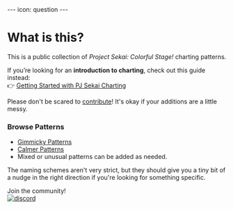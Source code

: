 
<head>
  <meta name="google-site-verification" content="amjTtKsQIxc8DO0HxKxuApIY0WDgMD7XvXV7wtVCGMw" />
</head>
---
icon: question
---

# What is this?

This is a public collection of _Project Sekai: Colorful Stage!_ charting patterns.

If you’re looking for an **introduction to charting**, check out this guide instead:\
👉 [Getting Started with PJ Sekai Charting](https://sekai-guide.tootiejin.com/getting-started/start-here)

Please don't be scared to [contribute](https://mmwpatterns.gitbook.io/mmwpatterns/info/how-can-i-contribute)! It's okay if your additions are a little messy.

### Browse Patterns

* [Gimmicky Patterns](https://mmwpatterns.gitbook.io/mmwpatterns/gimmicks/)
* [Calmer Patterns](https://mmwpatterns.gitbook.io/mmwpatterns/basic/)
* Mixed or unusual patterns can be added as needed.

The naming schemes aren't very strict, but they should give you a tiny bit of a nudge in the right direction if you're looking for something specific.



Join the community! <br>
<a href = "https://discord.gg/D8JD7DRBQb"><img src = "https://cdn.prod.website-files.com/6257adef93867e50d84d30e2/67d00cf7266d2c75571aebde_Example.svg" alt = "discord"></a>
